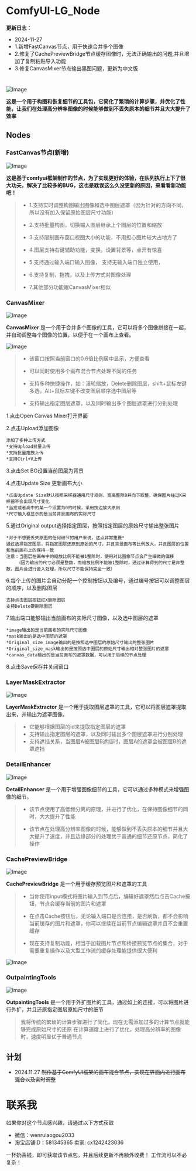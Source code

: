 # ComfyUI-LG_Node

**更新日志：**
- 2024-11-27 
- 1.新增FastCanvas节点，用于快速合并多个图像
- 2.修复了CachePreviewBridge节点缓存图像时，无法正确输出的问题,并且增加了复制粘贴导入功能
- 3.修复CanvasMixer节点输出黑图问题，更新为中文版
# 
![Image](./assets/all_nodes.png)


**这是一个用于构图和恢复细节的工具包，它简化了繁琐的计算步骤，并优化了性能，让我们在处理高分辨率图像的时候能够做到不丢失原本的细节并且大大提升了效率**


## Nodes
### FastCanvas节点(新增)
![Image](./assets/FastCanvas.png)

**这是基于comfyui框架制作的节点，为了实现更好的体验，在队列执行上下了很大功夫，解决了比较多的BUG，这也是耽误这么久没更新的原因，来看看新功能吧！**

> * 1.支持实时调整构图输出图像和选中图层遮罩（因为针对的方向不同，所以没有加入保留原始图层尺寸功能）
>
> * 2.支持批量构图，切换输入图层继承上个图层的位置和缩放
>
> * 3.支持限制画布窗口视图大小的功能，不用担心图片较大占地方了
>
> * 4.图层支持右键辅助功能，变换，设置背景等，点开有惊喜
>
> * 5.支持通过输入端口输入图像，
      支持无输入端口独立使用，
>
> * 6.支持复制，拖拽，以及上传方式对图像处理
>
> * 7.其他部分功能跟CanvasMixer相似

### CanvasMixer

![Image](./assets/CanvasMixer.png)

**CanvasMixer** 是一个用于合并多个图像的工具，它可以将多个图像拼接在一起，并自动调整每个图像的位置，以便于在一个画布上查看。

![Image](./assets/CMP.png)

> * 该窗口按照当前窗口的0.6倍比例居中显示，方便查看
>
> * 可以同时使用多个画布混合节点处理不同的任务
>
> * 支持多种快捷操作，如：滚轮缩放，Delete删除图层，shift+鼠标左键多选，Alt+鼠标左键不改变图层顺序选中图层等
>
> * 支持输出指定图层遮罩，以及同时输出多个图层遮罩进行分别处理

1.点击Open Canvas Mixer打开界面

2.点击Upload添加图像

```
添加了多种上传方式
*支持Upload批量上传
*支持批量拖拽上传
*支持Ctrl+V上传
```

3.点击Set BG设置当前图层为背景

4.点击Update Size 更新画布大小

```
*点击Update Size默认按照采样器通用尺寸规则，宽高整除8并向下取整，确保图片经过K采样器不会出现尺寸变化
*当宽或者高中的某一个设置为0的时候，采用按边放大原则
*尺寸输入框显示的是当前背景画布的实际尺寸
```

5.通过Original output选择指定图层，按照指定图层的原始尺寸输出整张图片

```
*对于不想要丢失原图的任何细节的用户来说，这点非常重要*
通过选择指定图层，将指定图层还原到原始的尺寸，并且背景画布等比例放大，并且图层的位置和当前画布上的保持一致
注意：当图层在画布中的缩放比例不能被1整除时，使用对比图像节点会产生细微的偏移
    （因为输出的尺寸必须是整数，而缩放比例不能被1整除时，通过计算得到的尺寸是非整数，图片会进行舍入处理，所以尺寸不能保持完全一致）
```

6.每个上传的图片会自动分配一个控制按钮以及编号，通过编号按钮可以调整图层的顺序，以及删除图层

```
支持点击图层按钮红X删除图层
支持Delete键删除图层
```

7.输出端口能够输出当前画布的实际尺寸图像，以及选中图层的遮罩

```
*image输出的是当前画布的实际尺寸图像
*mask输出的是选中图层的遮罩
*Original_size_image输出的是按照选中图层的原始尺寸输出的整张图片
*Original_size_mask输出的是按照选中图层的原始尺寸输出相对整张图片的遮罩
*canvas_data输出的是当前画布的遮罩数据，可以用于后续的节点处理
```

8.点击Save保存并关闭窗口



### LayerMaskExtractor

![Image](./assets/LayerMaskExtractor.png)

**LayerMaskExtractor** 是一个用于提取图层遮罩的工具，它可以将图层遮罩提取出来，并输出为遮罩图像。

> * 它能够根据图层的id来提取指定图层的遮罩
> * 支持输出指定图层的遮罩，以及同时输出多个图层遮罩进行分别处理
> * 支持遮挡关系，当图层A被图层B遮挡时，图层A的遮罩会被图层B的遮罩遮挡



### DetailEnhancer

![Image](./assets/DetailEnhancer.png)

**DetailEnhancer** 是一个用于增强图像细节的工具，它可以通过多种模式来增强图像的细节。

> * 该节点使用了高低频分离的原理，并进行了优化，在保持图像细节的同时，大大提升了性能
>
> * 该节点在处理高分辨率图像的时候，能够做到不丢失原本的细节并且大大提升了速度，并且边缘部分的处理优于普通的细节还原节点，简化了操作


### CachePreviewBridge

![Image](./assets/CachePreviewBridge.png)

**CachePreviewBridge** 是一个用于缓存预览图片和遮罩的工具

> * 当你使用input模式将图片输入到节点后，编辑好遮罩然后点击Cache按钮，节点会缓存当前的图片和遮罩
>
> * 在点击Cache按钮后，无论输入端口是否连接，是否刷新，都不会影响当前缓存的图片和遮罩，你可以继续在当前节点编辑遮罩并且不会重置缓存
>
> * 现在支持复制功能，相当于加载图片节点和桥接预览节点的集合，对于需要重复操作以及大型工作流的缓存处理能提供很大便利

![Image](./assets/CachePreviewBridge_2.png)


### OutpaintingTools

![Image](./assets/OutpaintingTools.png)

**OutpaintingTools** 是一个用于外扩图片的工具，通过如上的连接，可以将图片进行外扩，并且还原指定图层原始尺寸的细节
> 我将传统的繁琐的计算步骤进行了简化，现在无需添加过多的计算节点就能够完成原始尺寸的还原
> 在计算速度上进行了优化，处理高分辨率的图像时，速度明显优于普通节点



## 计划
- 2024.11.27 ~~制作基于ComfyUI框架的画布混合节点，实现在界面内进行画布混合以及实时调整~~ 

# 联系我
如果你对这个节点感兴趣，请通过以下方式获取
- 微信：wenrulaogou2033
- 淘宝店铺ID：581345365
  卖家: cx1242423036

一杯奶茶钱，即可获取该节点包，并且后续更新不再额外收费！
工作流可以不必复杂！
